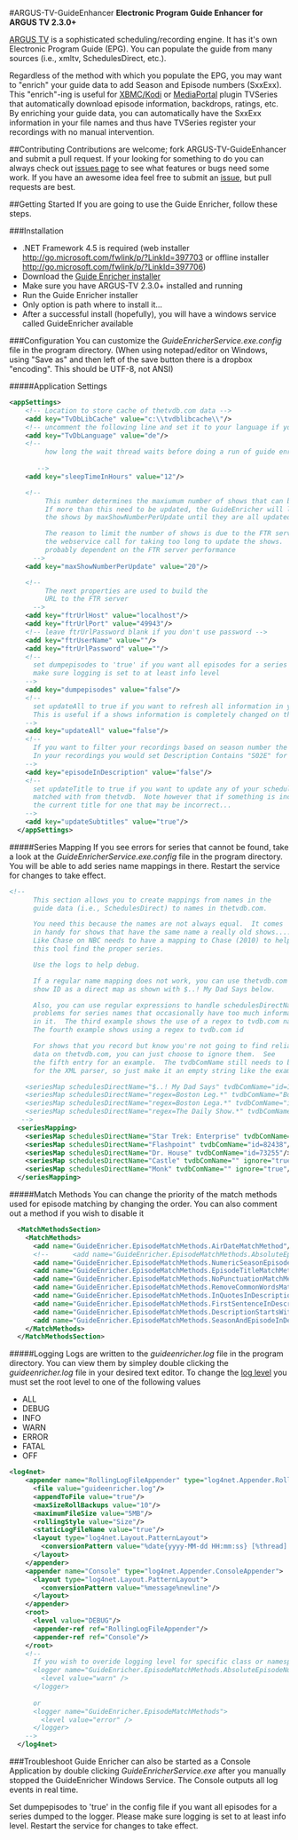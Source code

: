 #ARGUS-TV-GuideEnhancer
**Electronic Program Guide Enhancer for ARGUS TV 2.3.0+**

[ARGUS TV](http://http://www.argus-tv.com/ "ARGUS TV") is a sophisticated scheduling/recording engine. It has it's own Electronic Program Guide (EPG). You can populate the guide from many sources (i.e., xmltv, SchedulesDirect, etc.).

Regardless of the method with which you populate the EPG, you may want to "enrich" your guide data to add Season and Episode numbers (SxxExx). This "enrich"-ing is useful for [XBMC/Kodi](http://www.kodi.tv "Kodi") or [MediaPortal](http://www.team-mediaportal.com/ "") plugin TVSeries that automatically download episode information, backdrops, ratings, etc. By enriching your guide data, you can automatically have the SxxExx information in your file names and thus have TVSeries register your recordings with no manual intervention.

##Contributing
Contributions are welcome; fork ARGUS-TV-GuideEnhancer and submit a pull request. If your looking for something to do you can always check out [issues page](https://github.com/ChrisRichner/ARGUS-TV-GuideEnhancer/issues)
to see what features or bugs need some work.  If you have an awesome idea feel free to submit an [issue](https://github.com/ChrisRichner/ARGUS-TV-GuideEnhancer/issues/new), but pull requests are best.

##Getting Started
If you are going to use the Guide Enricher, follow these steps.

###Installation
- .NET Framework 4.5 is required (web installer http://go.microsoft.com/fwlink/p/?LinkId=397703 or offline installer http://go.microsoft.com/fwlink/p/?LinkId=397706)
- Download the [Guide Enricher installer](https://github.com/ChrisRichner/ARGUS-TV-GuideEnhancer/releases "Guide Enricher Releases")
- Make sure you have ARGUS-TV 2.3.0+ installed and running
- Run the Guide Enricher installer
- Only option is path where to install it...
- After a successful install (hopefully), you will have a windows service called GuideEnricher available

###Configuration
You can customize the *GuideEnricherService.exe.config* file in the program directory. (When using notepad/editor on Windows, using "Save as" and then left of the save button there is a dropbox "encoding". This should be UTF-8, not ANSI)

#####Application Settings
```xml
<appSettings>
    <!-- Location to store cache of thetvdb.com data -->
    <add key="TvDbLibCache" value="c:\\tvdblibcache\\"/>
    <!-- uncomment the following line and set it to your language if you want to use another language than en (de for German, fr for French, ...) -->
    <add key="TvDbLanguage" value="de"/>
    <!-- 
         how long the wait thread waits before doing a run of guide enricher 
         
       -->
    <add key="sleepTimeInHours" value="12"/>

    <!--
         This number determines the maxiumum number of shows that can be updated at once.
         If more than this need to be updated, the GuideEnricher will loop through 
         the shows by maxShowNumberPerUpdate until they are all updated.

         The reason to limit the number of shows is due to the FTR server timing out
         the webservice call for taking too long to update the shows.  So the number is
         probably dependent on the FTR server performance
      -->
    <add key="maxShowNumberPerUpdate" value="20"/>

    <!--
         The next properties are used to build the
         URL to the FTR server
      -->
    <add key="ftrUrlHost" value="localhost"/>
    <add key="ftrUrlPort" value="49943"/>
    <!-- leave ftrUrlPassword blank if you don't use password -->
    <add key="ftrUserName" value=""/>
    <add key="ftrUrlPassword" value=""/>
    <!-- 
      set dumpepisodes to 'true' if you want all episodes for a series dumped in the log file
      make sure logging is set to at least info level
    -->
    <add key="dumpepisodes" value="false"/>
    <!-- 
      set updateAll to true if you want to refresh all information in your schedules with the infromation from theTvDb
      This is useful if a shows information is completely changed on theTvDb, or you suspect a bad run of the enricher.
    -->
    <add key="updateAll" value="false"/>
    <!--
      If you want to filter your recordings based on season number the only way possible for now is to use the description field with a contains filter.
      In your recordings you would set Description Contains "S02E" for example.
    -->
    <add key="episodeInDescription" value="false"/>
    <!-- 
      set updateTitle to true if you want to update any of your schedules programs with the subtitle that it is 
      matched with from thetvdb.  Note however that if something is incorrectly matched, that this will overwrite 
      the current title for one that may be incorrect...
    -->
    <add key="updateSubtitles" value="true"/>
  </appSettings>
  ```
#####Series Mapping
If you see errors for series that cannot be found, take a look at the *GuideEnricherService.exe.config* file in the program directory. You will be able to add series name mappings in there. Restart the service for changes to take effect.
```xml
<!--
      This section allows you to create mappings from names in the 
      guide data (i.e., SchedulesDirect) to names in thetvdb.com.

      You need this because the names are not always equal.  It comes
      in handy for shows that have the same name a really old shows....
      Like Chase on NBC needs to have a mapping to Chase (2010) to help 
      this tool find the proper series.

      Use the logs to help debug.

      If a regular name mapping does not work, you can use thetvdb.com
      show ID as a direct map as shown with $..! My Dad Says below.

      Also, you can use regular expressions to handle schedulesDirectNaming
      problems for series names that occasionally have too much information 
      in it.  The third example shows the use of a regex to tvdb.com name.
      The fourth example shows using a regex to tvdb.com id

      For shows that you record but know you're not going to find reliable
      data on thetvdb.com, you can just choose to ignore them.  See 
      the fifth entry for an example.  The tvdbComName still needs to be there
      for the XML parser, so just make it an empty string like the example.

    <seriesMap schedulesDirectName="$..! My Dad Says" tvdbComName="id=164951" />
    <seriesMap schedulesDirectName="regex=Boston Leg.*" tvdbComName="Boston Legal" />
    <seriesMap schedulesDirectName="regex=Boston Lega.*" tvdbComName="id=74058" />
    <seriesMap schedulesDirectName="regex=The Daily Show.*" tvdbComName="" ignore="true" />
   -->
  <seriesMapping>
    <seriesMap schedulesDirectName="Star Trek: Enterprise" tvdbComName="id=73893"/>
    <seriesMap schedulesDirectName="Flashpoint" tvdbComName="id=82438"/>
    <seriesMap schedulesDirectName="Dr. House" tvdbComName="id=73255"/>
    <seriesMap schedulesDirectName="Castle" tvdbComName="" ignore="true"/>
    <seriesMap schedulesDirectName="Monk" tvdbComName="" ignore="true"/>
  </seriesMapping>
```
#####Match Methods
You can change the priority of the match methods used for episode matching by changing the order. You can also comment out a method if you wish to disable it
```xml
  <MatchMethodsSection>
    <MatchMethods>
      <add name="GuideEnricher.EpisodeMatchMethods.AirDateMatchMethod"/>
      <!--      <add name="GuideEnricher.EpisodeMatchMethods.AbsoluteEpisodeNumberMatchMethod" />-->
      <add name="GuideEnricher.EpisodeMatchMethods.NumericSeasonEpisodeMatchMethod"/>
      <add name="GuideEnricher.EpisodeMatchMethods.EpisodeTitleMatchMethod"/>
      <add name="GuideEnricher.EpisodeMatchMethods.NoPunctuationMatchMethod"/>
      <add name="GuideEnricher.EpisodeMatchMethods.RemoveCommonWordsMatchMethod"/>
      <add name="GuideEnricher.EpisodeMatchMethods.InQuotesInDescriptionMatchMethod"/>
      <add name="GuideEnricher.EpisodeMatchMethods.FirstSentenceInDescriptionMatchMethod"/>
      <add name="GuideEnricher.EpisodeMatchMethods.DescriptionStartsWithEpisodeTitleMatchMethod"/>
      <add name="GuideEnricher.EpisodeMatchMethods.SeasonAndEpisodeInDescriptionMatchMethod"/>
    </MatchMethods>
  </MatchMethodsSection>
  ```
#####Logging
Logs are written to the *guideenricher.log* file in the program directory. You can view them by simpley double clicking the *guideenricher.log* file in your desired text editor. To change the [log level](http://logging.apache.org/log4net/release/sdk/log4net.Core.Level.html) you must set the root level to one of the following values
- ALL
- DEBUG
- INFO
- WARN
- ERROR
- FATAL
- OFF
```xml
<log4net>
    <appender name="RollingLogFileAppender" type="log4net.Appender.RollingFileAppender">
      <file value="guideenricher.log"/>
      <appendToFile value="true"/>
      <maxSizeRollBackups value="10"/>
      <maximumFileSize value="5MB"/>
      <rollingStyle value="Size"/>
      <staticLogFileName value="true"/>
      <layout type="log4net.Layout.PatternLayout">
        <conversionPattern value="%date{yyyy-MM-dd HH:mm:ss} [%thread] %-5level %logger - %message%newline"/>
      </layout>
    </appender>
    <appender name="Console" type="log4net.Appender.ConsoleAppender">
      <layout type="log4net.Layout.PatternLayout">
        <conversionPattern value="%message%newline"/>
      </layout>
    </appender>
    <root>
      <level value="DEBUG"/>
      <appender-ref ref="RollingLogFileAppender"/>
      <appender-ref ref="Console"/>
    </root>
    <!-- 
      If you wish to overide logging level for specific class or namespace you can do so like the following
      <logger name="GuideEnricher.EpisodeMatchMethods.AbsoluteEpisodeNumberMatchMethod">
        <level value="warn" />
      </logger>
      
      or
      <logger name="GuideEnricher.EpisodeMatchMethods">
        <level value="error" />
      </logger>
    -->
  </log4net>
```
  
###Troubleshoot
Guide Enricher can also be started as a Console Application by double clicking *GuideEnricherService.exe* after you manually stopped the GuideEnricher Windows Service. The Console outputs all log events in real time.

Set dumpepisodes to 'true' in the config file if you want all episodes for a series dumped to the logger. Please make sure logging is set to at least info level. Restart the service for changes to take effect.
